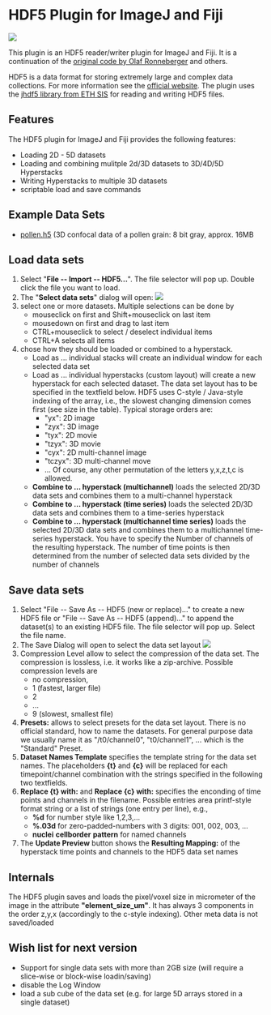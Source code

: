 # HDF5 Plugin for ImageJ and Fiji

[![](https://github.com/fiji/HDF5_Vibez/actions/workflows/build-main.yml/badge.svg)](https://github.com/fiji/HDF5_Vibez/actions/workflows/build-main.yml)

This plugin is an HDF5 reader/writer plugin for ImageJ and Fiji. It is a continuation of the [original code by Olaf Ronneberger](https://lmb.informatik.uni-freiburg.de/resources/opensource/imagej_plugins/hdf5.html) and others.

HDF5 is a data format for storing extremely large and complex data collections. For more information see the [official website](https://www.hdfgroup.org/solutions/hdf5). The plugin uses the [jhdf5 library from ETH SIS](https://unlimited.ethz.ch/spaces/JHDF/pages/92865195/JHDF+HDF5+for+Java) for reading and writing HDF5 files.

## Features

The HDF5 plugin for ImageJ and Fiji provides the following features:

* Loading 2D - 5D datasets
* Loading and combining mulitple 2d/3D datasets to 3D/4D/5D Hyperstacks
* Writing Hyperstacks to multiple 3D datasets
* scriptable load and save commands

## Example Data Sets

* [pollen.h5](https://lmb.informatik.uni-freiburg.de/resources/opensource/imagej_plugins/samples/pollen.h5) (3D confocal data of a pollen grain: 8 bit gray, approx. 16MB

## Load data sets

1.  Select "__File -- Import -- HDF5...__". The file selector will pop up. Double click the file you want to load.
2.  The "__Select data sets__" dialog will open:
    ![](https://lmb.informatik.uni-freiburg.de/resources/opensource/imagej_plugins/select_data_sets2.png)
3.  select one or more datasets. Multiple selections can be done by
    *   mouseclick on first and Shift+mouseclick on last item
    *   mousedown on first and drag to last item
    *   CTRL+mouseclick to select / deselect individual items
    *   CTRL+A selects all items
4.  chose how they should be loaded or combined to a hyperstack.
    *   Load as ... individual stacks will create an individual window for each selected data set
    *   Load as ... individual hyperstacks (custom layout) will create a new hyperstack for each selected dataset. The data set layout has to be specified in the textfield below. HDF5 uses C-style / Java-style indexing of the array, i.e., the slowest changing dimension comes first (see size in the table). Typical storage orders are:
        * "yx": 2D image
        * "zyx": 3D image
        * "tyx": 2D movie
        * "tzyx": 3D movie
        * "cyx": 2D multi-channel image
        * "tczyx": 3D multi-channel move
        * ...
        Of course, any other permutation of the letters y,x,z,t,c is allowed.
    * __Combine to ... hyperstack (multichannel)__ loads the selected 2D/3D data sets and combines them to a multi-channel hyperstack
    * __Combine to ... hyperstack (time series)__ loads the selected 2D/3D data sets and combines them to a time-series hyperstack
    * __Combine to ... hyperstack (multichannel time series)__ loads the selected 2D/3D data sets and combines them to a multichannel time-series hyperstack. You have to specify the Number of channels of the resulting hyperstack. The number of time points is then determined from the number of selected data sets divided by the number of channels

## Save data sets

1.  Select "File -- Save As -- HDF5 (new or replace)..." to create a new HDF5 file or "File -- Save As -- HDF5 (append)..." to append the dataset(s) to an existing HDF5 file. The file selector will pop up. Select the file name.
2.  The Save Dialog will open to select the data set layout
    ![](https://lmb.informatik.uni-freiburg.de/resources/opensource/imagej_plugins/save_dialog.png)
3.  Compression Level allow to select the compression of the data set. The compression is lossless, i.e. it works like a zip-archive. Possible compression levels are
    *   no compression,
    *   1 (fastest, larger file)
    *   2
    *   ...
    *   9 (slowest, smallest file)
4.  __Presets:__ allows to select presets for the data set layout. There is no official standard, how to name the datasets. For general purpose data we usually name it as "/t0/channel0", "t0/channel1", ... which is the "Standard" Preset.
5.  __Dataset Names Template__ specifies the template string for the data set names. The placeholders __{t}__ and __{c}__ will be replaced for each timepoint/channel combination with the strings specified in the following two textfields.
6.  __Replace {t} with:__ and __Replace {c} with:__ specifies the enconding of time points and channels in the filename. Possible entries area printf-style format string or a list of strings (one entry per line), e.g.,
    *   __%d__ for number style like 1,2,3,...
    *   __%.03d__ for zero-padded-numbers with 3 digits: 001, 002, 003, ...
    *   __nuclei__
        __cellborder__
        __pattern__         for named channels
7. The __Update Preview__ button shows the __Resulting Mapping:__ of the hyperstack time points and channels to the HDF5 data set names

## Internals

The HDF5 plugin saves and loads the pixel/voxel size in micrometer of the image in the attribute __"element_size_um"__. It has always 3 components in the order z,y,x (accordingly to the c-style indexing). Other meta data is not saved/loaded

## Wish list for next version

* Support for single data sets with more than 2GB size (will require a slice-wise or block-wise loadin/saving)
* disable the Log Window
* load a sub cube of the data set (e.g. for large 5D arrays stored in a single dataset)
